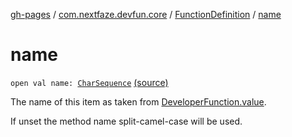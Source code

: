 [gh-pages](../../index.md) / [com.nextfaze.devfun.core](../index.md) / [FunctionDefinition](index.md) / [name](.)

# name

`open val name: `[`CharSequence`](https://kotlinlang.org/api/latest/jvm/stdlib/kotlin/-char-sequence/index.html) [(source)](https://github.com/NextFaze/dev-fun/tree/master/devfun-annotations/src/main/java/com/nextfaze/devfun/core/Definitions.kt#L36)

The name of this item as taken from [DeveloperFunction.value](../../com.nextfaze.devfun.annotations/-developer-function/value.md).

If unset the method name split-camel-case will be used.


